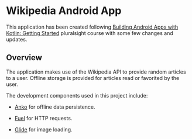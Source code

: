 # Wikipedia Android App

This application has been created following [Building Android Apps with Kotlin: Getting Started](https://app.pluralsight.com/library/courses/building-android-apps-kotlin-getting-started/table-of-contents) pluralsight course with some few changes and updates.

## Overview

The application makes use of the Wikipedia API to provide random articles to a user.
Offline storage is provided for articles read or favorited by the user.

The development components used in this project include:

* [Anko](https://github.com/Kotlin/anko) for offline data persistence.

* [Fuel](https://github.com/kittinunf/fuel) for HTTP requests.

* [Glide](https://github.com/bumptech/glide) for image loading.
